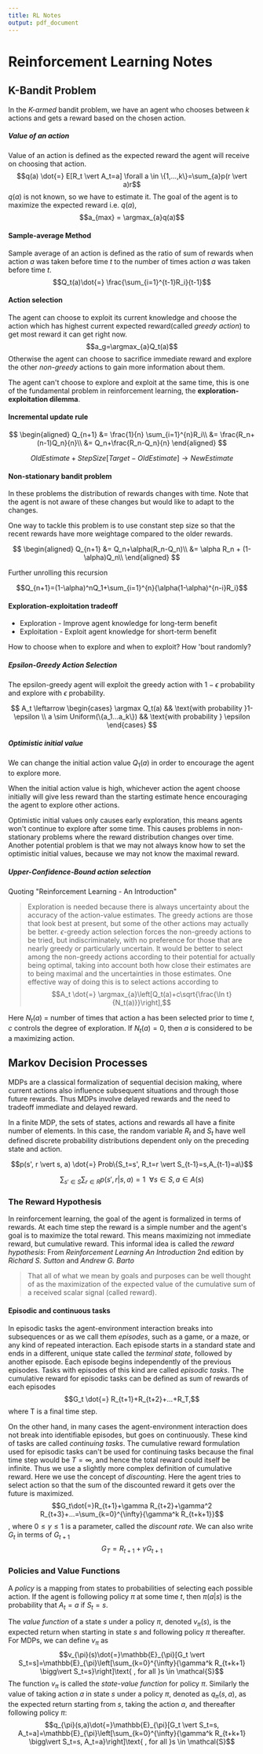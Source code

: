 ```yaml
---
title: RL Notes
output: pdf_document
---
```


# Reinforcement Learning Notes

## K-Bandit Problem

In the _K-armed_ bandit problem, we have an agent who chooses between _k_ actions and gets a reward based on the chosen action.

##### Value of an action

Value of an action is defined as the expected reward the agent will receive on choosing that action.
$$q(a) \dot{=} E[R_t \vert A_t=a] \forall a \in \{1,...,k\}=\sum_{a}p(r \vert a)r$$
$q(a)$ is not known, so we have to estimate it. The goal of the agent is to maximize the expected reward i.e. $q(a)$,
$$a_{max} = \argmax_{a}q(a)$$

#### Sample-average Method

Sample average of an action is defined as the ratio of sum of rewards when action $a$ was taken before time $t$ to the number of times action $a$ was taken before time $t$.
$$Q_t(a)\dot{=} \frac{\sum_{i=1}^{t-1}R_i}{t-1}$$

#### Action selection

The agent can choose to exploit its current knowledge and choose the action which has highest current expected reward(called _greedy action_) to get most reward it can get right now.
$$a_g=\argmax_{a}Q_t(a)$$
Otherwise the agent can choose to sacrifice immediate reward and explore the other _non-greedy_ actions to gain more information about them.

The agent can't choose to explore and exploit at the same time, this is one of the fundamental problem in reinforcement learning, the **exploration-exploitation dilemma**.

#### Incremental update rule

$$
\begin{aligned}
Q_{n+1} &= \frac{1}{n} \sum_{i=1}^{n}R_i\\
        &= \frac{R_n+(n-1)Q_n}{n}\\
        &= Q_n+\frac{R_n-Q_n}{n}
\end{aligned}
$$

$$OldEstimate+StepSize[Target-OldEstimate] \rightarrow NewEstimate $$

#### Non-stationary bandit problem

In these problems the distribution of rewards changes with time. Note that the agent is not aware of these changes but would like to adapt to the changes.

One way to tackle this problem is to use constant step size so that the recent rewards have more weightage compared to the older rewards.

$$
\begin{aligned}
Q_{n+1} &= Q_n+\alpha(R_n-Q_n)\\
        &= \alpha R_n + (1-\alpha)Q_n\\
\end{aligned}
$$

Further unrolling this recursion

$$Q_{n+1}=(1-\alpha)^nQ_1+\sum_{i=1}^{n}{\alpha(1-\alpha)^{n-i}R_i}$$

#### Exploration-exploitation tradeoff

- Exploration - Improve agent knowledge for long-term benefit
- Exploitation - Exploit agent knowledge for short-term benefit

How to choose when to explore and when to exploit? How 'bout randomly?

##### Epsilon-Greedy Action Selection

The epsilon-greedy agent will exploit the greedy action with $1-\epsilon$ probability and explore with $\epsilon$ probability.

$$
A_t \leftarrow \begin{cases}
  \argmax Q_t(a) && \text{with probability }1-\epsilon \\
  a \sim Uniform(\{a_1...a_k\}) && \text{with probability } \epsilon
\end{cases}
$$

##### Optimistic initial value

We can change the initial action value $Q_1(a)$ in order to encourage the agent to explore more.

When the initial action value is high, whichever action the agent choose initially will give less reward than the starting estimate hence encouraging the agent to explore other actions.

Optimistic initial values only causes early exploration, this means agents won't continue to explore after some time. This causes problems in non-stationary problems where the reward distribution changes over time. Another potential problem is that we may not always know how to set the optimistic initial values, because we may not know the maximal reward.

##### Upper-Confidence-Bound action selection

Quoting "Reinforcement Learning - An Introduction"

> Exploration is needed because there is always uncertainty about the accuracy of the action-value estimates. The greedy actions are those that look best at present, but some of the other actions may actually be better. $\epsilon$-greedy action selection forces the non-greedy actions to be tried, but indiscriminately, with no preference for those that are nearly greedy or particularly uncertain. It would be better to select among the non-greedy actions according to their potential for actually being optimal, taking into account both how close their estimates are to being maximal and the uncertainties in those estimates. One effective way of doing this is to select actions according to
> $$A_t \dot{=} \argmax_{a}\left[Q_t(a)+c\sqrt{\frac{\ln t}{N_t(a)}}\right],$$

Here $N_t(a)$ = number of times that action a has been selected prior to time $t$, $c$ controls the degree of exploration. If $N_t(a)=0$, then $a$ is considered to be a maximizing action.

## Markov Decision Processes

MDPs are a classical formalization of sequential decision making, where current actions also influence subsequent situations and through those future rewards. Thus MDPs involve delayed rewards and the need to tradeoff immediate and delayed reward.

In a finite MDP, the sets of states, actions and rewards all have a finite number of elements. In this case, the random variable $R_t$ and $S_t$ have well defined discrete probability distributions dependent only on the preceding state and action.

$$p(s', r \vert s, a) \dot{=} Prob\{S_t=s', R_t=r \vert S_{t-1}=s,A_{t-1}=a\}$$

$$\sum_{s' \in S}\sum_{r \in R}{p(s',r \vert s, a)}=1~~\forall s \in S, a \in A(s)$$

### The Reward Hypothesis

In reinforcement learning, the goal of the agent is formalized in terms of rewards. At each time step the reward is a simple number and the agent's goal is to maximize the total reward. This means maximizing not immediate reward, but cumulative reward. This informal idea is called the $reward$ $hypothesis$:
From _Reinforcement Learning An Introduction_ 2nd edition by _Richard S. Sutton_ and _Andrew G. Barto_

> That all of what we mean by goals and purposes can be well thought of as the maximization of the expected value of the cumulative sum of a received scalar signal (called reward).

#### Episodic and continuous tasks

In episodic tasks the agent-environment interaction breaks into subsequences or as we call them $episodes$, such as a game, or a maze, or any kind of repeated interaction. Each episode starts in a standard state and ends in a different, unique state called the $terminal$ $state$, followed by another episode. Each episode begins independently of the previous episodes. Tasks with episodes of this kind are called $episodic$ $tasks$.
The cumulative reward for episodic tasks can be defined as sum of rewards of each episodes
$$G_t \dot{=} R_{t+1}+R_{t+2}+...+R_T,$$
where T is a final time step.

On the other hand, in many cases the agent-environment interaction does not break into identifiable episodes, but goes on continuously. These kind of tasks are called $continuing$ $tasks$.
The cumulative reward formulation used for episodic tasks can't be used for continuing tasks because the final time step would be $T=\infty$, and hence the total reward could itself be infinite. Thus we use a slightly more complex definition of cumulative reward. Here we use the concept of $discounting$. Here the agent tries to select action so that the sum of the discounted reward it gets over the future is maximized.
$$G_t\dot{=}R_{t+1}+\gamma R_{t+2}+\gamma^2 R_{t+3}+...=\sum_{k=0}^{\infty}{\gamma^k R_{t+k+1}}$$,
where $0 \leq \gamma \leq 1$ is a parameter, called the $discount$ $rate$.
We can also write $G_t$ in terms of $G_{t+1}$
$$G_T=R_{t+1}+\gamma G_{t+1}$$

### Policies and Value Functions

A $policy$ is a mapping from states to probabilities of selecting each possible action. If the agent is following policy $\pi$ at some time $t$, then $\pi(a \vert s)$ is the probability that $A_t=a$ if $S_t=s$.

The $value$ $function$ of a state $s$ under a policy $\pi$, denoted $v_{\pi}(s)$, is the expected return when starting in state $s$ and following policy $\pi$ thereafter. For MDPs, we can define $v_{\pi}$ as
$$v_{\pi}(s)\dot{=}\mathbb{E}_{\pi}[G_t \vert S_t=s]=\mathbb{E}_{\pi}\left[\sum_{k=0}^{\infty}{\gamma^k R_{t+k+1} \bigg\vert S_t=s}\right]\text{ , for all }s \in \mathcal{S}$$
The function $v_{\pi}$ is called the $state$-$value$ $function$ for policy $\pi$.
Similarly the value of taking action $a$ in state $s$ under a policy $\pi$, denoted as $q_{\pi}(s,a)$, as the expected return starting from $s$, taking the action $a$, and thereafter following policy $\pi$:
$$q_{\pi}(s,a)\dot{=}\mathbb{E}_{\pi}[G_t \vert S_t=s, A_t=a]=\mathbb{E}_{\pi}\left[\sum_{k=0}^{\infty}{\gamma^k R_{t+k+1} \bigg\vert S_t=s, A_t=a}\right]\text{ , for all }s \in \mathcal{S}$$

